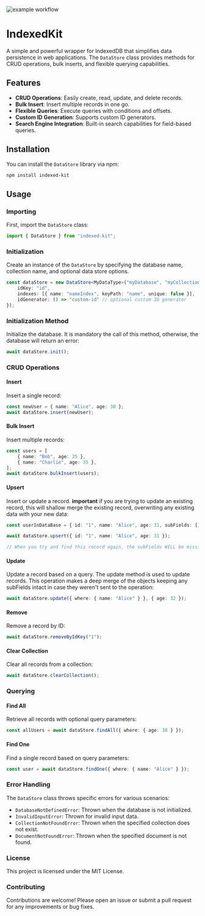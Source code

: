 ![example workflow](https://github.com/AllanPinheiroDeLima/indexedDBWrapper/actions/workflows/main.yml/badge.svg)

# IndexedKit

A simple and powerful wrapper for IndexedDB that simplifies data persistence in web applications. The `DataStore` class provides methods for CRUD operations, bulk inserts, and flexible querying capabilities.

## Features

- **CRUD Operations**: Easily create, read, update, and delete records.
- **Bulk Insert**: Insert multiple records in one go.
- **Flexible Queries**: Execute queries with conditions and offsets.
- **Custom ID Generation**: Supports custom ID generators.
- **Search Engine Integration**: Built-in search capabilities for field-based queries.

## Installation

You can install the `DataStore` library via npm:

```bash
npm install indexed-kit
```

## Usage

### Importing

First, import the `DataStore` class:

```typescript
import { DataStore } from "indexed-kit";
```

### Initialization

Create an instance of the `DataStore` by specifying the database name, collection name, and optional data store options.

```typescript
const dataStore = new DataStore<MyDataType>("myDatabase", "myCollection", {
    idKey: "id",
    indexes: [{ name: "nameIndex", keyPath: "name", unique: false }],
    idGenerator: () => "custom-id" // optional custom ID generator
});
```

### Initialization Method

Initialize the database. It is mandatory the call of this method, otherwise, the database will return an error:

```typescript
await dataStore.init();
```

### CRUD Operations

#### Insert

Insert a single record:

```typescript
const newUser = { name: "Alice", age: 30 };
await dataStore.insert(newUser);
```

#### Bulk Insert

Insert multiple records:

```typescript
const users = [
    { name: "Bob", age: 25 },
    { name: "Charlie", age: 35 },
];
await dataStore.bulkInsert(users);
```

#### Upsert

Insert or update a record. **important** if you are trying to update an existing record, this will shallow merge the existing record, overwriting any existing data with your new data:

```typescript
const userInDataBase = { id: "1", name: "Alice", age: 31, subFields: [] }

await dataStore.upsert({ id: "1", name: "Alice", age: 31 });

// When you try and find this record again, the subFields WILL be missing! Be warned!
```

#### Update

Update a record based on a query. The update method is used to update records. This operation makes a deep merge of the objects keeping any subFields intact in case they weren't sent to the operation:

```typescript
await dataStore.update({ where: { name: "Alice" } }, { age: 32 });
```

#### Remove

Remove a record by ID:

```typescript
await dataStore.removeByIdKey("1");
```

#### Clear Collection

Clear all records from a collection:

```typescript
await dataStore.clearCollection();
```

### Querying

#### Find All

Retrieve all records with optional query parameters:

```typescript
const allUsers = await dataStore.findAll({ where: { age: 30 } });
```

#### Find One

Find a single record based on query parameters:

```typescript
const user = await dataStore.findOne({ where: { name: "Alice" } });
```

### Error Handling

The `DataStore` class throws specific errors for various scenarios:

- `DatabaseNotDefinedError`: Thrown when the database is not initialized.
- `InvalidInputError`: Thrown for invalid input data.
- `CollectionNotFoundError`: Thrown when the specified collection does not exist.
- `DocumentNotFoundError`: Thrown when the specified document is not found.

### License

This project is licensed under the MIT License.

### Contributing

Contributions are welcome! Please open an issue or submit a pull request for any improvements or bug fixes.
